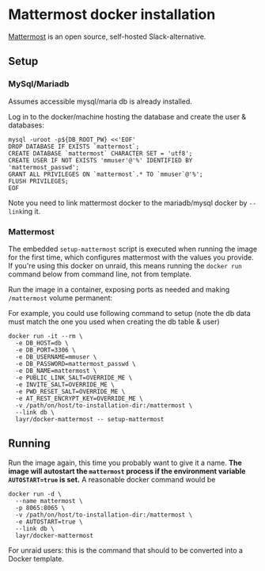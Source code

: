 # Mattermost docker installation

[Mattermost](https://mattermost.com/) is an open source, self-hosted Slack-alternative.

## Setup

### MySql/Mariadb

Assumes accessible mysql/maria db is already installed.

Log in to the docker/machine hosting the database and create the user & databases:

```
mysql -uroot -p${DB_ROOT_PW} <<'EOF'
DROP DATABASE IF EXISTS `mattermost`;
CREATE DATABASE `mattermost` CHARACTER SET = 'utf8';
CREATE USER IF NOT EXISTS 'mmuser'@'%' IDENTIFIED BY 'mattermost_passwd';
GRANT ALL PRIVILEGES ON `mattermost`.* TO `mmuser`@'%';
FLUSH PRIVILEGES;
EOF
```

Note you need to link mattermost docker to the mariadb/mysql docker by `--link`ing it.

### Mattermost

The embedded `setup-mattermost` script is executed when running the image for the
first time, which configures mattermost with the values you provide.
If you're using this docker on unraid, this means running the `docker run` command
below from command line, not from template.

Run the image in a container, exposing ports as needed and making `/mattermost` volume permanent:

For example, you could use following command to setup (note the db data must
match the one you used when creating the db table & user)

    docker run -it --rm \
      -e DB_HOST=db \
      -e DB_PORT=3306 \
      -e DB_USERNAME=mmuser \
      -e DB_PASSWORD=mattermost_passwd \
      -e DB_NAME=mattermost \
      -e PUBLIC_LINK_SALT=OVERRIDE_ME \
      -e INVITE_SALT=OVERRIDE_ME \
      -e PWD_RESET_SALT=OVERRIDE_ME \
      -e AT_REST_ENCRYPT_KEY=OVERRIDE_ME \
      -v /path/on/host/to-installation-dir:/mattermost \
      --link db \
      layr/docker-mattermost -- setup-mattermost

## Running

Run the image again, this time you probably want to give it a name.
**The image will autostart the `mattermost` process if the environment
variable `AUTOSTART=true` is set.** A reasonable docker command would be

    docker run -d \
      --name mattermost \
      -p 8065:8065 \
      -v /path/on/host/to-installation-dir:/mattermost \
      -e AUTOSTART=true \
      --link db \
      layr/docker-mattermost

For unraid users: this is the command that should to be converted into a Docker template.
